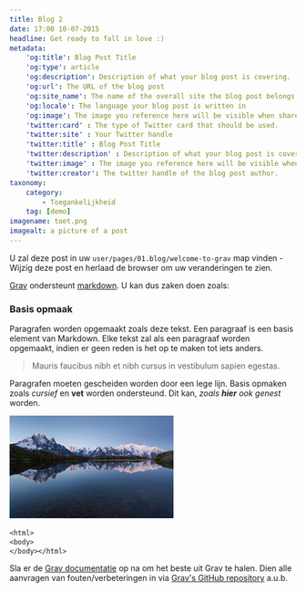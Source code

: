```yaml
---
title: Blog 2
date: 17:00 10-07-2015
headline: Get ready to fall in love :)
metadata:
    'og:title': Blog Post Title
    'og:type': article
    'og:description': Description of what your blog post is covering.  This will be visible when people share your post on social media.
    'og:url': The URL of the blog post
    'og:site_name': The name of the overall site the blog post belongs to. 
    'og:locale': The language your blog post is written in
    'og:image': The image you reference here will be visible when shared on social media. 
    'twitter:card' : The type of Twitter card that should be used. 
    'twitter:site' : Your Twitter handle
    'twitter:title' : Blog Post Title
    'twitter:description' : Description of what your blog post is covering.  This will be visible when people share your post on social media.
    'twitter:image' : The image you reference here will be visible when shared on social media. 
    'twitter:creator': The twitter handle of the blog post author. 
taxonomy:
    category:
        - Toegankelijkheid 
    tag: [demo]
imagename: toet.png
imagealt: a picture of a post
---
```


U zal deze post in uw `user/pages/01.blog/welcome-to-grav` map vinden - Wijzig deze post en herlaad de browser om uw veranderingen te zien.

[Grav][grav] ondersteunt [markdown](https://en.wikipedia.org/wiki/Markdown). U kan dus zaken doen zoals:

### Basis opmaak

Paragrafen worden opgemaakt zoals deze tekst. Een paragraaf is een basis element van Markdown. Elke tekst zal als een paragraaf worden opgemaakt, indien er geen reden is het op te maken tot iets anders.

> Mauris faucibus nibh et nibh cursus in vestibulum sapien egestas.

Paragrafen moeten gescheiden worden door een lege lijn. Basis opmaken zoals *cursief* en **vet** worden ondersteund. Dit kan, *zoals **hier** ook genest* worden.

![Alt Text](post.jpeg)

``` 
<html>
<body>
</body></html>
```

Sla er de [Grav documentatie][grav-docs] op na om het beste uit Grav te halen. Dien alle aanvragen van fouten/verbeteringen in via [Grav's GitHub repository][grav-gh] a.u.b.

[grav]: http://getgrav.org
[grav-docs]: http://learn.getgrav.org
[grav-gh]: https://github.com/getgrav/grav

